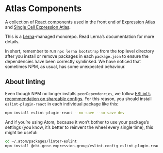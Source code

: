 # Atlas Components

A collection of React components used in the front end of [Expression Atlas](https://www.ebi.ac.uk/gxa) and
[Single Cell Expression Atlas](https://www.ebi.ac.uk/gxa/sc).

This is a [Lerna](https://github.com/lerna/lerna)-managed monorepo. Read Lerna’s documentation for more details.

In short, remember to run `npx lerna bootstrap` from the top level directory after you install or remove packages in
each `package.json` to ensure the dependencies have been correctly symlinked. We have noticed that sometimes NPM, as
usual, has some unexpected behaviour.

## About linting

Even though NPM no longer installs `peerDependencies`, we follow
[ESLint’s recommendation on shareable configs](https://eslint.org/docs/developer-guide/shareable-configs#publishing-a-shareable-config).
For this reason, you should install `eslint-plugin-react` in each individual package like this:
```bash
npm install eslint-plugin-react --no-save --no-save-dev
```

And if you’re using Atom, because it won’t bother to use your package’s settings (you know, it’s better to reinvent
the wheel every single time), this might be useful:
```bash
cd ~/.atom/packages/linter-eslint
npm install @ebi-gene-expression-group/eslint-config eslint-plugin-react

```
